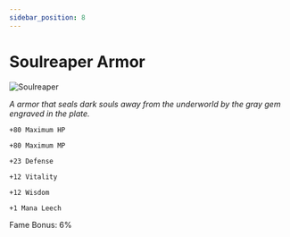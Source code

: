 ```yaml
---
sidebar_position: 8
---
```


# Soulreaper Armor

![Soulreaper](https://vwiki.valorserver.com/api/item/picture/soulreaper%20armor)

<i>A armor that seals dark souls away from the underworld by the gray gem engraved in the plate.</i>

    +80 Maximum HP
    
    +80 Maximum MP
    
    +23 Defense
    
    +12 Vitality
    
    +12 Wisdom
    
    +1 Mana Leech
    
Fame Bonus: 6%
